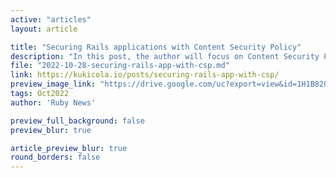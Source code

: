 ```yaml
---
active: "articles"
layout: article

title: "Securing Rails applications with Content Security Policy"
description: "In this post, the author will focus on Content Security Policy - a handy mechanism that can protect our app from XSS attacks. It’s not Rails-specific, it can (or even should) be implemented in every web application but Rails provides great helpers to make implementation even easier."
file: "2022-10-28-securing-rails-app-with-csp.md"
link: https://kukicola.io/posts/securing-rails-app-with-csp/ 
preview_image_link: "https://drive.google.com/uc?export=view&id=1H1B82QVO1jvfxMuAUlET8M0EYO_wbTml"
tags: Oct2022
author: 'Ruby News'

preview_full_background: false
preview_blur: true

article_preview_blur: true
round_borders: false
---
```

